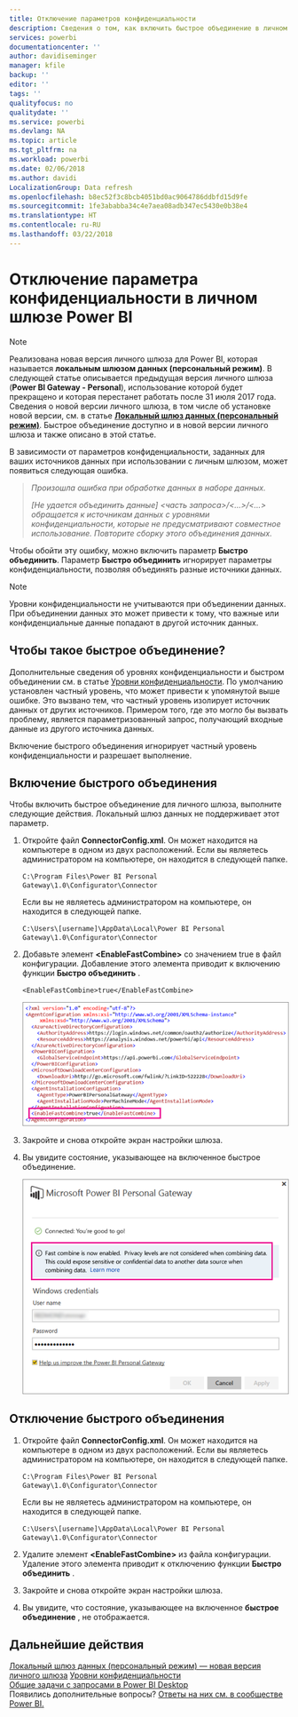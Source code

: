 ```yaml
---
title: Отключение параметров конфиденциальности
description: Сведения о том, как включить быстрое объединение в личном шлюзе, чтобы отключить параметры конфиденциальности для обновления.
services: powerbi
documentationcenter: ''
author: davidiseminger
manager: kfile
backup: ''
editor: ''
tags: ''
qualityfocus: no
qualitydate: ''
ms.service: powerbi
ms.devlang: NA
ms.topic: article
ms.tgt_pltfrm: na
ms.workload: powerbi
ms.date: 02/06/2018
ms.author: davidi
LocalizationGroup: Data refresh
ms.openlocfilehash: b8ec52f3c8bcb4051bd0ac9064786ddbfd15d9fe
ms.sourcegitcommit: 1fe3ababba34c4e7aea08adb347ec5430e0b38e4
ms.translationtype: HT
ms.contentlocale: ru-RU
ms.lasthandoff: 03/22/2018
---
```

# <a name="disable-privacy-setting-in-power-bi-gateway---personal"></a>Отключение параметра конфиденциальности в личном шлюзе Power BI
> [!NOTE]
> Реализована новая версия личного шлюза для Power BI, которая называется **локальным шлюзом данных (персональный режим)**. В следующей статье описывается предыдущая версия личного шлюза (**Power BI Gateway - Personal**), использование которой будет прекращено и которая перестанет работать после 31 июля 2017 года. Сведения о новой версии личного шлюза, в том числе об установке новой версии, см. в статье [**Локальный шлюз данных (персональный режим)**](service-gateway-personal-mode.md). Быстрое объединение доступно и в новой версии личного шлюза и также описано в этой статье.
> 
> 

В зависимости от параметров конфиденциальности, заданных для ваших источников данных при использовании с личным шлюзом, может появиться следующая ошибка.

> *Произошла ошибка при обработке данных в наборе данных.*
> 
> *[Не удается объединить данные] &lt;часть запроса&gt;/&lt;…&gt;/&lt;…&gt; обращается к источникам данных с уровнями конфиденциальности, которые не предусматривают совместное использование. Повторите сборку этого объединения данных.*
> 
> 

Чтобы обойти эту ошибку, можно включить параметр **Быстро объединить**. Параметр **Быстро объединить** игнорирует параметры конфиденциальности, позволяя объединять разные источники данных.

> [!NOTE]
> Уровни конфиденциальности не учитываются при объединении данных. При объединении данных это может привести к тому, что важные или конфиденциальные данные попадают в другой источник данных.
> 
> 

## <a name="what-is-fast-combine"></a>Чтобы такое быстрое объединение?
Дополнительные сведения об уровнях конфиденциальности и быстром объединении см. в статье [Уровни конфиденциальности](https://support.office.com/article/Privacy-levels-Power-Query-CC3EDE4D-359E-4B28-BC72-9BEE7900B540). По умолчанию установлен частный уровень, что может привести к упомянутой выше ошибке. Это вызвано тем, что частный уровень изолирует источник данных от других источников. Примером того, где это могло бы вызвать проблему, является параметризованный запрос, получающий входные данные из другого источника данных.

Включение быстрого объединения игнорирует частный уровень конфиденциальности и разрешает выполнение.

## <a name="turn-on-fast-combine"></a>Включение быстрого объединения
Чтобы включить быстрое объединение для личного шлюза, выполните следующие действия. Локальный шлюз данных не поддерживает этот параметр.

1. Откройте файл **ConnectorConfig.xml**.  Он может находится на компьютере в одном из двух расположений.  Если вы являетесь администратором на компьютере, он находится в следующей папке.
   
    <pre><code>C:\Program Files\Power BI Personal Gateway\1.0\Configurator\Connector</code></pre>
   
    Если вы не являетесь администратором на компьютере, он находится в следующей папке.
   
    <pre><code>C:\Users\[username]\AppData\Local\Power BI Personal Gateway\1.0\Configurator\Connector</code></pre>
    
2. Добавьте элемент **&lt;EnableFastCombine&gt;** со значением true в файл конфигурации. Добавление этого элемента приводит к включению функции **Быстро объединить** .
   
   <pre><code>&lt;EnableFastCombine&gt;true&lt;/EnableFastCombine&gt;</code></pre>
   
   ![](media/refresh-enable-fast-combine/configfile.png)
3. Закройте и снова откройте экран настройки шлюза.
4. Вы увидите состояние, указывающее на включенное быстрое объединение.
   
   ![](media/refresh-enable-fast-combine/fastcombineenabled.png)

## <a name="turn-off-fast-combine"></a>Отключение быстрого объединения
1. Откройте файл **ConnectorConfig.xml**.  Он может находится на компьютере в одном из двух расположений.  Если вы являетесь администратором на компьютере, он находится в следующей папке.
   
    <pre><code>C:\Program Files\Power BI Personal Gateway\1.0\Configurator\Connector</code></pre>
   
    Если вы не являетесь администратором на компьютере, он находится в следующей папке.
   
    <pre><code>C:\Users\[username]\AppData\Local\Power BI Personal Gateway\1.0\Configurator\Connector</code></pre>

2. Удалите элемент **&lt;EnableFastCombine&gt;** из файла конфигурации. Удаление этого элемента приводит к отключению функции **Быстро объединить** .
3. Закройте и снова откройте экран настройки шлюза.
4. Вы увидите, что состояние, указывающее на включенное **быстрое объединение** , не отображается.

## <a name="next-steps"></a>Дальнейшие действия
[Локальный шлюз данных (персональный режим) — новая версия личного шлюза](service-gateway-personal-mode.md)
[Уровни конфиденциальности](https://support.office.com/article/Privacy-levels-Power-Query-CC3EDE4D-359E-4B28-BC72-9BEE7900B540)  
[Общие задачи с запросами в Power BI Desktop](desktop-common-query-tasks.md)  
Появились дополнительные вопросы? [Ответы на них см. в сообществе Power BI.](http://community.powerbi.com/)

